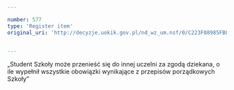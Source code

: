 ```yaml
---

number: 577
type: 'Register item'
original_uri: 'http://decyzje.uokik.gov.pl/nd_wz_um.nsf/0/C223F08985FB8170C12572DD003295ED?OpenDocument'


---
```


„Student Szkoły może przenieść się do innej uczelni za zgodą dziekana, o ile wypełnił wszystkie obowiązki wynikające z przepisów porządkowych Szkoły”
